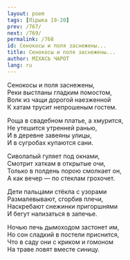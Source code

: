 ```yaml
---
layout: poem
tags: [Лірыка 19-20]
prev: /767/
next: /769/
permalink: /768
id: Сенокосы и поля заснежены...
title: Сенокосы и поля заснежены...
author: МІХАСЬ ЧАРОТ
lang: ru
---
```



Сенокосы и поля заснежены,  
Реки выстланы гладким помостом,  
Волк из чащи дорогой наезженной  
К хатам трусит непрошеным гостем.  

Роща в свадебном платье, а хмурится,  
Не утешится утренней ранью,  
И в деревне завеяны улицы,  
И в сугробах купаются сани.  

Сиволапый гуляет под окнами,  
Смотрит хаткам в открытые очи,  
Только в полдень порою смолкает он,  
А как вечер — по стеклам грохочет.  

Дети пальцами стёкла с узорами  
Размалевывают, сгорбив плечи,  
Наскребают снежинки пригоршнями  
И бегут нализаться в запечье.  

Ночью печь дымоходом застонет им,  
Но сон сладкий в постели приснится,  
Что в саду они с криком и гомоном   
На траве ловят вместе синицу.  
